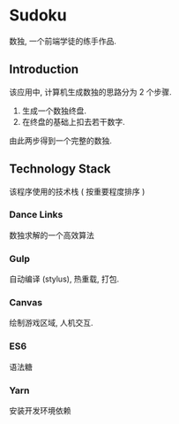# Sudoku

数独, 一个前端学徒的练手作品.

## Introduction

该应用中, 计算机生成数独的思路分为 2 个步骤.

1. 生成一个数独终盘.
1. 在终盘的基础上扣去若干数字.

由此两步得到一个完整的数独.

## Technology Stack

该程序使用的技术栈 ( 按重要程度排序 )

### Dance Links

数独求解的一个高效算法

### Gulp

自动编译 (stylus), 热重载, 打包.

### Canvas

绘制游戏区域, 人机交互.

### ES6

语法糖

### Yarn

安装开发环境依赖
